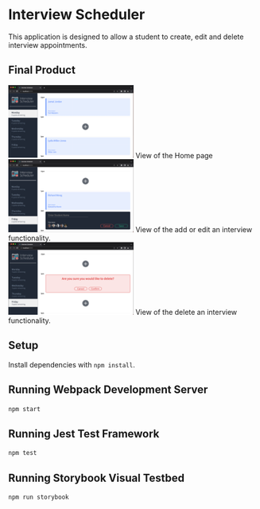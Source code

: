 # Interview Scheduler

This application is designed to allow a student to create, edit and delete interview appointments. 

## Final Product
<img alt="Interview Scheduler Home Page" height="50%" width = "50%" src="./images/HomepageView.png"/> View of the Home page
<img alt="Add or Edit an Interview" height="50%" width ="50%" src="./images/AddEditInterview.png"/> View of the add or edit an interview functionality.  
<img alt="Delete an Interview" height="50%" width ="50%" src="./images/DeleteInterview.png"/> View of the delete an interview functionality.  

## Setup

Install dependencies with `npm install`.

## Running Webpack Development Server

```sh
npm start
```

## Running Jest Test Framework

```sh
npm test
```

## Running Storybook Visual Testbed

```sh
npm run storybook
```
